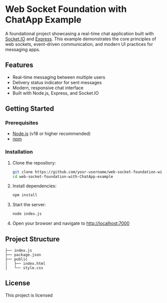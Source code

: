 # Web Socket Foundation with ChatApp Example

A foundational project showcasing a real-time chat application built with [Socket.IO](https://socket.io/) and [Express](https://expressjs.com/). This example demonstrates the core principles of web sockets, event-driven communication, and modern UI practices for messaging apps.

## Features

- Real-time messaging between multiple users
- Delivery status indicator for sent messages
- Modern, responsive chat interface
- Built with Node.js, Express, and Socket.IO

## Getting Started

### Prerequisites

- [Node.js](https://nodejs.org/) (v18 or higher recommended)
- [npm](https://www.npmjs.com/)

### Installation

1. Clone the repository:

   ```sh
   git clone https://github.com/your-username/web-socket-foundation-with-ChatApp-example.git
   cd web-socket-foundation-with-ChatApp-example
   ```

2. Install dependencies:

   ```sh
   npm install
   ```

3. Start the server:

   ```sh
   node index.js
   ```

4. Open your browser and navigate to [http://localhost:7000](http://localhost:7000)

## Project Structure

```
├── index.js
├── package.json
├── public
│   ├── index.html
│   └── style.css
```

## License

This project is licensed
